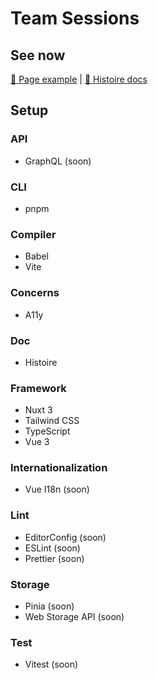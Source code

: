 # Team Sessions

## See now

[🚀 Page example](https://renatodelpupo.github.io/team-sessions/site/) | [📝 Histoire docs](https://renatodelpupo.github.io/team-sessions/)

## Setup

### API
- GraphQL (soon)

### CLI
- pnpm

### Compiler
- Babel
- Vite

### Concerns
- A11y

### Doc
- Histoire

### Framework
- Nuxt 3
- Tailwind CSS
- TypeScript
- Vue 3

### Internationalization
- Vue I18n (soon)

### Lint
- EditorConfig (soon)
- ESLint (soon)
- Prettier (soon)

### Storage
- Pinia (soon)
- Web Storage API (soon)

### Test
- Vitest (soon)
